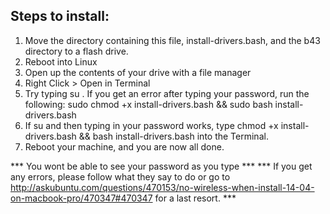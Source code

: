 ## Steps to install:

  1. Move the directory containing this file, install-drivers.bash, and the b43 directory to a flash drive.
  2. Reboot into Linux
  3. Open up the contents of your drive with a file manager
  4. Right Click > Open in Terminal
  5. Try typing su <enter>. If you get an error after typing your password, run the following: sudo chmod +x install-drivers.bash && sudo bash install-drivers.bash
  6. If su <enter> and then typing in your password works, type chmod +x install-drivers.bash && bash install-drivers.bash into the Terminal.
  7. Reboot your machine, and you are now all done.
  
*** You wont be able to see your password as you type ***
*** If you get any errors, please follow what they say to do or go to http://askubuntu.com/questions/470153/no-wireless-when-install-14-04-on-macbook-pro/470347#470347 for a last resort. ***
